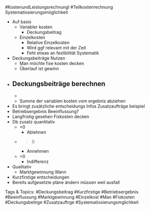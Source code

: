  #KostenundLeistungsrechnungI #Teilkostenrechnung Systematiosierungsmöglichkeit
  - Auf basis
    - Variabler kosten
      - Deckungsbeitrag
    - Einzelkosten
      - Relative Einzelkosten
      - Wird ggf relevant mit der Zeit
      - Feht etwas an fexlibilität
 Systematik
  - Deckungsbeiträge Nutzen
    - Man möchte fixe kosten decken
    - Überlauf ist gewinn
  - Deckungsbeiträge berechnen
    -  
    -  
    - Summe der variablen kosten
  vom ergebnis abziehen
  - Es bringt zusätzliche entscheidungs Infos
 Zusatzaufträge beispiel
  - Betriebsergebnis Beeinflussung?
  - Langfristig gesehen Fixkosten decken
  - Db zusatz
  quantitativ
    - <0
      - Ablehnen
    - >0
      - Annehmen
    - =0
      - Indifferenz
  - Qualitativ
    - Marktgewinnung
 Wann
  - Kurzfirstige entscheidungen
  - Bereits aufgesetzte pläne ändern müssen weil ausfall

   Tags & Topics:
   #Deckungsbeitrag
   #Kurzfirstige
   #Betriebsergebnis
   #Beeinflussung
   #Marktgewinnung
   #Einzelkost
   #Man
   #Fixkosten
   #Deckungsbeitrge
   #Zusatzauftrge
   #Systematiosierungsmglichkeit